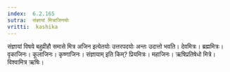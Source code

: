 ```yaml
---
index:  6.2.165
sutra:  संज्ञायां मित्राजिनयोः
vritti:  kashika 
---
```


संज्ञायां विषये बहुव्रीहौ समासे मित्र अजिन इत्येतयोः उत्तरपदयोः अन्तः उदात्तो भवति। देवमित्रः। ब्रह्ममित्रः। वृकाजिनः। कूलाजिनः। कृष्णाजिनः। संज्ञायाम् इति किम्? प्रियमित्रः। महाजिनः। ऋषिप्रतिषेधो मित्रे। विश्वामित्र ऋषिः।

